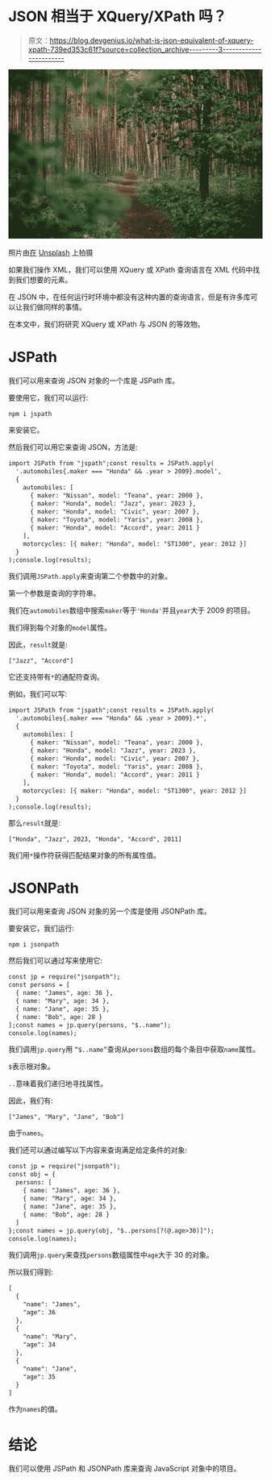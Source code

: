# JSON 相当于 XQuery/XPath 吗？

> 原文：<https://blog.devgenius.io/what-is-json-equivalent-of-xquery-xpath-739ed353c61f?source=collection_archive---------3----------------------->

![](img/0d113694d5afd80707597decdb2207a0.png)

照片由[在](https://unsplash.com/@ugnehenriko?utm_source=medium&utm_medium=referral) [Unsplash](https://unsplash.com?utm_source=medium&utm_medium=referral) 上拍摄

如果我们操作 XML，我们可以使用 XQuery 或 XPath 查询语言在 XML 代码中找到我们想要的元素。

在 JSON 中，在任何运行时环境中都没有这种内置的查询语言，但是有许多库可以让我们做同样的事情。

在本文中，我们将研究 XQuery 或 XPath 与 JSON 的等效物。

# JSPath

我们可以用来查询 JSON 对象的一个库是 JSPath 库。

要使用它，我们可以运行:

```
npm i jspath
```

来安装它。

然后我们可以用它来查询 JSON，方法是:

```
import JSPath from "jspath";const results = JSPath.apply(
  '.automobiles{.maker === "Honda" && .year > 2009}.model',
  {
    automobiles: [
      { maker: "Nissan", model: "Teana", year: 2000 },
      { maker: "Honda", model: "Jazz", year: 2023 },
      { maker: "Honda", model: "Civic", year: 2007 },
      { maker: "Toyota", model: "Yaris", year: 2008 },
      { maker: "Honda", model: "Accord", year: 2011 }
    ],
    motorcycles: [{ maker: "Honda", model: "ST1300", year: 2012 }]
  }
);console.log(results);
```

我们调用`JSPath.apply`来查询第二个参数中的对象。

第一个参数是查询的字符串。

我们在`automobiles`数组中搜索`maker`等于`'Honda'`并且`year`大于 2009 的项目。

我们得到每个对象的`model`属性。

因此，`result`就是:

```
["Jazz", "Accord"]
```

它还支持带有`*`的通配符查询。

例如，我们可以写:

```
import JSPath from "jspath";const results = JSPath.apply(
  '.automobiles{.maker === "Honda" && .year > 2009}.*',
  {
    automobiles: [
      { maker: "Nissan", model: "Teana", year: 2000 },
      { maker: "Honda", model: "Jazz", year: 2023 },
      { maker: "Honda", model: "Civic", year: 2007 },
      { maker: "Toyota", model: "Yaris", year: 2008 },
      { maker: "Honda", model: "Accord", year: 2011 }
    ],
    motorcycles: [{ maker: "Honda", model: "ST1300", year: 2012 }]
  }
);console.log(results);
```

那么`result`就是:

```
["Honda", "Jazz", 2023, "Honda", "Accord", 2011]
```

我们用`*`操作符获得匹配结果对象的所有属性值。

# JSONPath

我们可以用来查询 JSON 对象的另一个库是使用 JSONPath 库。

要安装它，我们运行:

```
npm i jsonpath
```

然后我们可以通过写来使用它:

```
const jp = require("jsonpath");
const persons = [
  { name: "James", age: 36 },
  { name: "Mary", age: 34 },
  { name: "Jane", age: 35 },
  { name: "Bob", age: 28 }
];const names = jp.query(persons, "$..name");
console.log(names);
```

我们调用`jp.query`用 `“$..name”`查询从`persons`数组的每个条目中获取`name`属性。

`$`表示根对象。

`..`意味着我们递归地寻找属性。

因此，我们有:

```
["James", "Mary", "Jane", "Bob"]
```

由于`names`。

我们还可以通过编写以下内容来查询满足给定条件的对象:

```
const jp = require("jsonpath");
const obj = {
  persons: [
    { name: "James", age: 36 },
    { name: "Mary", age: 34 },
    { name: "Jane", age: 35 },
    { name: "Bob", age: 28 }
  ]
};const names = jp.query(obj, "$..persons[?(@.age>30)]");
console.log(names);
```

我们调用`jp.query`来查找`persons`数组属性中`age`大于 30 的对象。

所以我们得到:

```
[
  {
    "name": "James",
    "age": 36
  },
  {
    "name": "Mary",
    "age": 34
  },
  {
    "name": "Jane",
    "age": 35
  }
]
```

作为`names`的值。

# 结论

我们可以使用 JSPath 和 JSONPath 库来查询 JavaScript 对象中的项目。